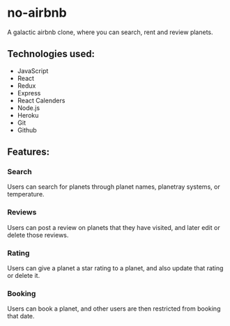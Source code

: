 # no-airbnb

A galactic airbnb clone, where you can search, rent and review planets.

## Technologies used:
- JavaScript
- React
- Redux
- Express
- React Calenders
- Node.js
- Heroku
- Git
- Github

## Features:

### Search

Users can search for planets through planet names, planetray systems, or temperature.

### Reviews

Users can post a review on planets that they have visited, and later edit or delete those reviews.

### Rating

Users can give a planet a star rating to a planet, and also update that rating or delete it.

### Booking

Users can book a planet, and other users are then restricted from booking that date.

